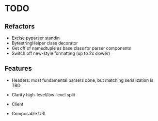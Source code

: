 # TODO

## Refactors

- Excise pyparser standin
- BytestringHelper class decorator
- Get off of namedtuple as base class for parser components
- Switch off new-style formatting (up to 2x slower)

## Features

- Headers: most fundamental parsers done, but matching serialization is TBD

- Clarify high-level/low-level split
- Client
- Composable URL
